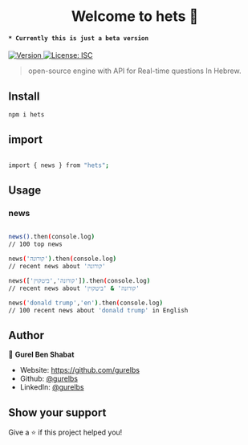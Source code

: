 <h1 align="center">Welcome to hets 👋</h1>
<h4><code>* Currently this is just a beta version</code></h4>
<p>
  <a href="https://www.npmjs.com/package/hets" target="_blank">
    <img alt="Version" src="https://img.shields.io/npm/v/hets.svg">
  </a>
  <a href="#" target="_blank">
    <img alt="License: ISC" src="https://img.shields.io/badge/License-ISC-yellow.svg" />
  </a>
</p>

> open-source engine with API for Real-time questions In Hebrew.

## Install

```sh
npm i hets
```
## import 

```sh

import { news } from "hets";

```
## Usage

### news
```sh

news().then(console.log) 
// 100 top news

news('קורונה').then(console.log) 
// recent news about 'קורונה'

news(['קורונה','ביטקוין']).then(console.log) 
// recent news about 'קורונה' & 'ביטקוין' 

news('donald trump','en').then(console.log) 
// 100 recent news about 'donald trump' in English 

```
 
## Author

👤 **Gurel Ben Shabat**

* Website: https://github.com/gurelbs
* Github: [@gurelbs](https://github.com/gurelbs)
* LinkedIn: [@gurelbs](https://linkedin.com/in/gurelbs)

## Show your support

Give a ⭐️ if this project helped you!